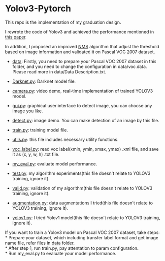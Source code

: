 # Yolov3-Pytorch
This repo is the implementation  of my graduation design.

I rewrote the code of Yolov3 and achieved the performance mentioned  in [this paper](https://arxiv.org/pdf/1804.02767.pdf).  

In addition, I proposed an improved [NMS](https://en.wikipedia.org/wiki/Canny_edge_detector#Non-maximum_suppression) algorithm that adjust the threshold based on image information and validated it on Pascal VOC 2007 dataset.

* [data](https://github.com/cowarder/yolov3_voc/tree/master/data): Firstly, you need to prepare your Pascal VOC 2007 dataset in this folder, and you need to change the configuration in data/voc.data. Please read more in data/Data Description.txt.  

* [Darknet.py](https://github.com/cowarder/yolov3_voc/blob/master/Darknet.py): Darknet model file.  

* [camera.py](https://github.com/cowarder/yolov3_voc/blob/master/camera.py): video demo, real-time implementation of trained YOLOV3 model.  

* [gui.py](https://github.com/cowarder/yolov3_voc/blob/master/gui.py): graphical user interface to detect image, you can choose any image you like.  

* [detect.py](https://github.com/cowarder/yolov3_voc/blob/master/detect.py): image demo. You can make detection of an image by this file.  

* [train.py](https://github.com/cowarder/yolov3_voc/blob/master/train.py): training model file.  

* [utils.py](https://github.com/cowarder/yolov3_voc/blob/master/utils.py): this file includes necessary utility functions.  

* [voc_label.py](https://github.com/cowarder/yolov3_voc/blob/master/voc_label.py): read voc label(xmin, ymin, xmax, ymax) .xml file, and save it as (x, y, w, h) .txt file.  

* [my_eval.py](https://github.com/cowarder/yolov3_voc/blob/master/my_eval.py): evaluate model performance.  

* [test.py](https://github.com/cowarder/yolov3_voc/blob/master/test.py): my algorithm experiments(this file doesn't relate to YOLOV3 training, ignore it).  

* [valid.py](https://github.com/cowarder/yolov3_voc/blob/master/valid.py): validation of my algorithm(this file doesn't relate to YOLOV3 training, ignore it).  

* [augmentation.py](https://github.com/cowarder/yolov3_voc/blob/master/augmentation.py): data augmentations I tried(this file doesn't relate to YOLOV3 training, ignore it).  

* [yolov1.py](https://github.com/cowarder/yolov3_voc/blob/master/yolov1.py): I tried Yolov1 model(this file doesn't relate to YOLOV3 training, ignore it).  


If you want to train a Yolov3 model on Pascal VOC 2007 dataset, take steps:  
    * Prepare your dataset, which including transfer label format and get image name file, refer files in [data](https://github.com/cowarder/yolov3_voc/tree/master/data) folder.  
    * After step 1, run train.py, pay attentation to param configuration.  
    * Run my_eval.py to evaluate your model performance.  
